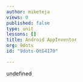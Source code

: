 ```yaml
---
author: miketeja
views: 0
published: false
type: unit
lessons: []
title: Android AppInventor
org: 9dots
id: "9dots-OtG4I70"

---
```


undefined
